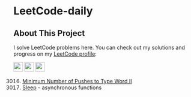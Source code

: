 # LeetCode-daily

## About This Project

I solve LeetCode problems here. You can check out my solutions and progress on my [LeetCode profile](https://leetcode.com/u/Mithula-cbw/):

<a href="mailto:mithula.cbw@gmail.com"><img src="https://img.shields.io/badge/Gmail-D14836?style=for-the-badge&logo=gmail&logoColor=white" height=25></a>
<a href="https://www.linkedin.com/in/mithula-chanthuka/"><img src="https://img.shields.io/badge/linkedin-%230077B5.svg?&style=for-the-badge&logo=linkedin&logoColor=white" height=25></a>
<a href="https://leetcode.com/u/Mithula-cbw/"><img src="https://img.shields.io/badge/LeetCode-F6C342?style=for-the-badge&logo=leetcode&logoColor=white" height=25></a>

3016. [Minimum Number of Pushes to Type Word II](https://leetcode.com/problems/minimum-number-of-pushes-to-type-word-ii/description/)
2621. [Sleep](https://leetcode.com/problems/sleep/description/) - asynchronous functions
